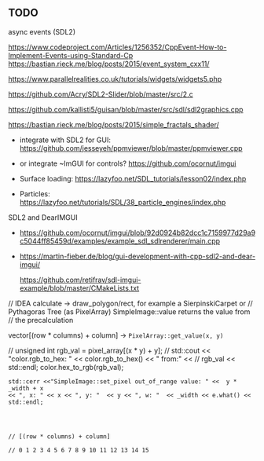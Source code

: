 ## TODO

async events (SDL2)

https://www.codeproject.com/Articles/1256352/CppEvent-How-to-Implement-Events-using-Standard-Cp 
https://bastian.rieck.me/blog/posts/2015/event_system_cxx11/ 

https://www.parallelrealities.co.uk/tutorials/widgets/widgets5.php


https://github.com/Acry/SDL2-Slider/blob/master/src/2.c 

https://github.com/kallisti5/guisan/blob/master/src/sdl/sdl2graphics.cpp

https://bastian.rieck.me/blog/posts/2015/simple_fractals_shader/ 




- integrate with SDL2 for GUI: https://github.com/jesseyeh/ppmviewer/blob/master/ppmviewer.cpp 
- or integrate ~ImGUI for controls?
  https://github.com/ocornut/imgui 
  

 - Surface loading: https://lazyfoo.net/SDL_tutorials/lesson02/index.php 
  - Particles: https://lazyfoo.net/tutorials/SDL/38_particle_engines/index.php 
  

SDL2 and DearIMGUI
- https://github.com/ocornut/imgui/blob/92d0924b82dcc1c7159977d29a9c5044ff85459d/examples/example_sdl_sdlrenderer/main.cpp

- https://martin-fieber.de/blog/gui-development-with-cpp-sdl2-and-dear-imgui/

  https://github.com/retifrav/sdl-imgui-example/blob/master/CMakeLists.txt 



 // IDEA calculate -> draw_polygon/rect, for example a SierpinskiCarpet or
  // Pythagoras Tree (as PixelArray) SimpleImage::value returns the value from
  // the precalculation

  vector[(row * columns) + column] -> `PixelArray::get_value(x, y)`

  // unsigned int rgb_val = pixel_array[(x * y) + y];
  // std::cout << "color.rgb_to_hex: " << color.rgb_to_hex() << " from:" <<
  // rgb_val << std::endl; color.hex_to_rgb(rgb_val);

    std::cerr <<"SimpleImage::set_pixel out_of_range value: " <<  y * _width + x 
    << ", x: " << x << ", y: "  << y << ", w: "  << _width << e.what() << std::endl;




    // [(row * columns) + column]

    // 0 1 2 3 4 5 6 7 8 9 10 11 12 13 14 15


